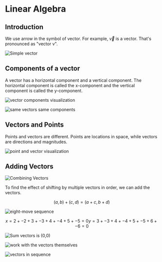
# Linear Algebra

## Introduction

We use arrow in the symbol of vector. For example, $\vec{v}$ is a vector.
That's pronounced as "vector v".

![Simple vector](simple_vector_visualization.png)

## Components of a vector

A vector has a horizontal component and a vertical component. The horizontal component is called the x-component and the vertical component is called the y-component.

![vector components visualization](vector_components_visualization.png)

![same vectors same components](sameVectorsVisualization.png)


## Vectors and Points

Points and vectors are different. Points are locations in space, while vectors are directions and magnitudes.

![point and vector visualization](pointAndVectorVisualization.png)


## Adding Vectors

![Combining Vectors](combining_vectors_diagram.png)

To find the effect of shifting by multiple vectors in order, we can add the vectors.

$$
(a, b) + (c, d) = (a + c, b + d)
$$

![eight-move sequence](eight_move_sequence.png)

$$
x= 2 + -2 + 3 + -3 + 4 + -4 + 5 + -5 = 0
y= 3 + -3 + 4 + -4 + 5 + -5 + 6 + -6 = 0
$$


![Sum vectors is (0,0)](vector_sum_diagram.png)

![work with the vectors themselves](vector_representation_graph.png)



![vectors in sequence](vector_sequence_visualization.png)